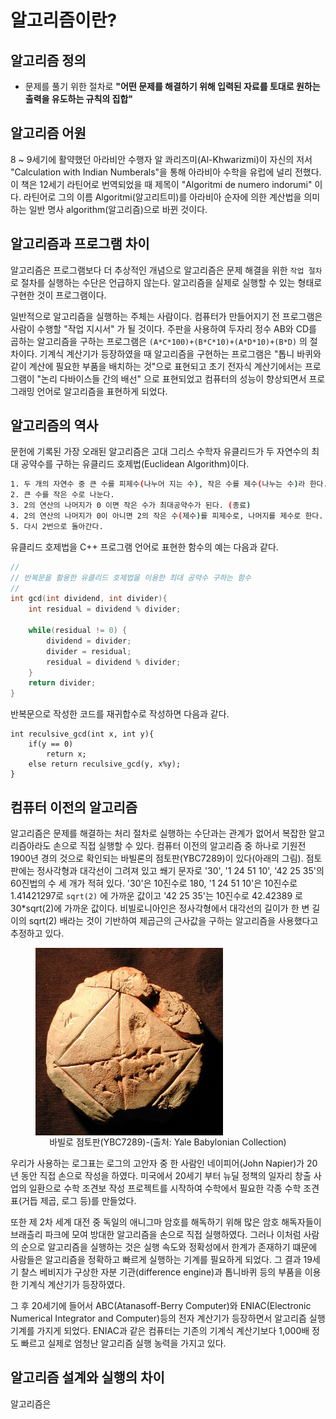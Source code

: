 # 알고리즘이란?

## 알고리즘 정의

* 문제를 풀기 위한 절차로 **"어떤 문제를 해결하기 위해 입력된 자료를 토대로 원하는 출력을 유도하는 규칙의 집합"**

## 알고리즘 어원

8 ~ 9세기에 활약했던 아라비안 수행자 알 콰리즈미(Al-Khwarizmi)이 자신의 저서 "Calculation with Indian Numberals"을 통해 아라비아 수학을 유럽에 널리 전했다. 
이 책은 12세기 라틴어로 번역되었을 때 제목이 "Algoritmi de numero indorumi" 이다. 
라틴어로 그의 이름 Algoritmi(알고리트미)를 아라비아 순자에 의한 계산법을 의미하는 일반 명사 algorithm(알고리즘)으로 바뀐 것이다.

## 알고리즘과 프로그램 차이

알고리즘은 프로그램보다 더 추상적인 개념으로 알고리즘은 문제 해결을 위한 ```작업 절차```로 절차를 실행하는 수단은 언급하지 않는다. 
알고리즘을 실제로 실행할 수 있는 형태로 구현한 것이 프로그램이다. 

일반적으로 알고리즘을 실행하는 주체는 사람이다. 
컴퓨터가 만들어지기 전 프로그램은 사람이 수행할 "작업 지시서" 가 될 것이다. 
주판을 사용하여 두자리 정수 AB와 CD를 곱하는 알고리즘을 구하는 프로그램은 ```(A*C*100)+(B*C*10)+(A*D*10)+(B*D)``` 의 절차이다.
기계식 계산기가 등장하였을 때 알고리즘을 구현하는 프로그램은 "톱니 바퀴와 같이 계산에 필요한 부품을 배치하는 것"으로 표현되고 
초기 전자식 계산기에서는 프로그램이 "논리 다바이스들 간의 배선" 으로 표현되었고
컴퓨터의 성능이 향상되면서 프로그래밍 언어로 알고리즘을 표현하게 되었다.

## 알고리즘의 역사

문헌에 기록된 가장 오래된 알고리즘은 고대 그리스 수학자 유클리드가 두 자연수의 최대 공약수를 구하는 유클리드 호제법(Euclidean Algorithm)이다.

```bash
1. 두 개의 자연수 중 큰 수를 피제수(나누어 지는 수), 작은 수를 제수(나누는 수)라 한다.
2. 큰 수를 작은 수로 나눈다. 
3. 2의 연산의 나머지가 0 이면 작은 수가 최대공약수가 된다. (종료)
4. 2의 연산의 나머지가 0이 아니면 2의 작은 수(제수)를 피제수로, 나머지를 제수로 한다.
5. 다시 2번으로 돌아간다.
```

유클리드 호제법을 C++ 프로그램 언어로 표현한 함수의 예는 다음과 같다.
```c++
//
// 반복문을 활용한 유클리드 호제법을 이용한 최대 공약수 구하는 함수 
//
int gcd(int dividend, int divider){
	int residual = dividend % divider;

	while(residual != 0) {
		dividend = divider;
		divider = residual;
		residual = dividend % divider;
	}
	return divider;
}
````
반복문으로 작성한 코드를 재귀합수로 작성하면 다음과 같다. 

```c+
int reculsive_gcd(int x, int y){
	if(y == 0)
		return x;
	else return reculsive_gcd(y, x%y);
}
```

## 컴퓨터 이전의 알고리즘 

알고리즘은 문제를 해결하는 처리 절차로 실행하는 수단과는 관계가 없어서 복잡한 알고리즘아라도 손으로 직접 실행할 수 있다. 
컴퓨터 이전의 알고리즘 중 하나로 기원전 1900년 경의 것으로 확인되는 바빌론의 점토판(YBC7289)이 있다(아래의 그림). 
점토판에는 정사각형과 대각선이 그려져 있고 쐐기 문자로 '30', '1 24 51 10', '42 25 35'의 60진법의 수 세 개가 적혀 있다.
'30'은 10진수로 180, '1 24 51 10'은 10진수로 1.41421297로 ```sqrt(2)``` 에 가까운 값이고 '42 25 35'는 10진수로 42.42389 로 30\*sqrt(2)에 가까운 값이다. 
비빌로니아인은 정사각형에서 대각선의 길이가 한 변 길이의 sqrt(2) 배라는 것이 기반하여 제곱근의 근사값을 구하는 알고리즘을 사용했다고 추정하고 있다. 

<figure>
<img align = "center" src= "./ybc7289-4.png" width="300" height="300">
<figcaption align="center">바빌로 점토판(YBC7289)-(출처: Yale Babylonian Collection)</figcaption>
</figure>

우리가 사용하는 로그표는 로그의 고안자 중 한 사람인 네이피어(John Napier)가 20년 동안 직접 손으로 작성을 하였다. 미국에서 20세기 부터 뉴딜 정책의 일자리 창출 사업의 일환으로 수학 조견보 작성 프로젝트를 시작하여 수학에서 필요한 각종 수학 조견표(거듭 제곱, 로그 등)를 만들었다. 

또한 제 2차 세계 대전 중 독일의 애니그마 암호를 해독하기 위해 많은 암호 해독자들이 브래츨리 파크에 모여 방대한 알고리즘을 손으로 직접 실행하였다.
그러나 이처럼 사람의 순으로 알고리즘을 실행하는 것은 실행 속도와 정확성에서 한계가 존재하기 떄문에 사람들은 알고리즘을 정확하고 빠르게 실행하는 기계를 필요하게 되었다. 
그 결과 19세기 찰스 베비지가 구상한 자분 기관(difference engine)과 톱니바퀴 등의 부품을 이용한 기계식 계산기가 등장하였다.  

그 후 20세기에 들어서 ABC(Atanasoff-Berry Computer)와 ENIAC(Electronic Numerical Integrator and Computer)등의 전자 계산기가 등장하면서 알고리즘 실행 기계를 가지게 되었다. ENIAC과 같은 컴퓨터는 기존의 기계식 계산기보다 1,000배 정도 빠르고 실제로 엄청난 알고리즘 실행 농력을 가지고 있다. 

## 알고리즘 설계와 실행의 차이 

알고리즘은 


